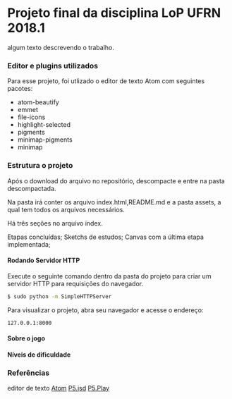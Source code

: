 # Projeto final da disciplina LoP UFRN 2018.1
algum texto descrevendo o trabalho.

### Editor e plugins utilizados
Para esse projeto, foi utlizado o editor de texto Atom com seguintes pacotes:
* atom-beautify
* emmet
* file-icons
* highlight-selected
* pigments
* minimap-pigments
* minimap

### Estrutura o projeto
Após o download do arquivo no repositório, descompacte e entre na pasta descompactada.

Na pasta irá conter os arquivo index.html,README.md e a pasta assets, a qual tem todos os arquivos necessários.

Há três seções no arquivo index.

Etapas concluídas;
Sketchs de estudos;
Canvas com a última etapa implementada;

#### Rodando Servidor HTTP

Execute o seguinte comando dentro da pasta do projeto para criar um servidor HTTP para requisições do navegador.

```sh
$ sudo python -m SimpleHTTPServer
```
Para visualizar o projeto, abra seu navegador e acesse o endereço:

```
127.0.0.1:8000
```

#### Sobre o jogo
#### Níveis de dificuldade

### Referências
editor de texto [Atom][atom]
[P5.jsd](https://p5js.org/reference/)
[P5.Play](http://p5play.molleindustria.org/docs/index.html)

[atom]: <https://atom.io/>
